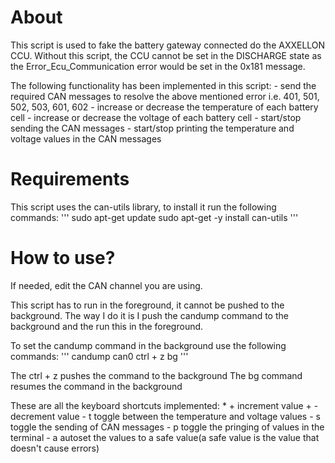 # About

This script is used to fake the battery gateway connected do the AXXELLON CCU.
Without this script, the CCU cannot be set in the DISCHARGE state as the
Error_Ecu_Communication error would be set in the 0x181 message.

The following functionality has been implemented in this script:
 	- send the required CAN messages to resolve the above mentioned error i.e. 401, 501, 502, 503, 601, 602
 	- increase or decrease the temperature of each battery cell
 	- increase or decrease the voltage of each battery cell
	- start/stop sending the CAN messages
 	- start/stop printing the temperature and voltage values in the CAN messages

# Requirements

This script uses the can-utils library, to install it run the following commands:
 	'''
 	sudo apt-get update
 	sudo apt-get -y install can-utils
 	'''

# How to use?

If needed, edit the CAN channel you are using.

This script has to run in the foreground, it cannot be pushed to the background. 
The way I do it is I push the candump command to the background and the run this in the foreground.

To set the candump command in the background use the following commands:
	'''
	candump can0
	ctrl + z
	bg
	'''

 The ctrl + z pushes the command to the background
 The bg command resumes the command in the background


These are all the keyboard shortcuts implemented:
	* +	increment value
	+ -	decrement value
	- t toggle between the temperature and voltage values
	- s toggle the sending of CAN messages
	- p toggle the pringing of values in the terminal
	- a autoset the values to a safe value(a safe value is the value that doesn't cause errors)